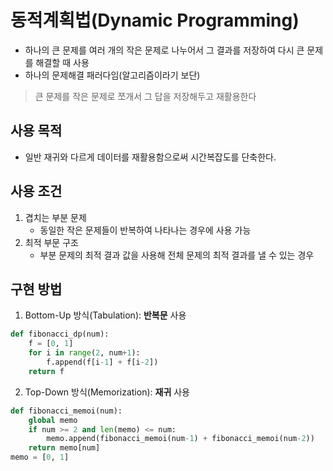 # 동적계획법(Dynamic Programming)
- 하나의 큰 문제를 여러 개의 작은 문제로 나누어서 그 결과를 저장하여 다시 큰 문제를 해결할 때 사용
- 하나의 문제해결 패러다임(알고리즘이라기 보단)
> 큰 문제를 작은 문제로 쪼개서 그 답을 저장해두고 재활용한다

## 사용 목적
- 일반 재귀와 다르게 데이터를 재활용함으로써 시간복잡도를 단축한다.

## 사용 조건
1. 겹치는 부분 문제
    - 동일한 작은 문제들이 반복하여 나타나는 경우에 사용 가능
2. 최적 부문 구조
    - 부분 문제의 최적 결과 값을 사용해 전체 문제의 최적 결과를 낼 수 있는 경우

## 구현 방법
1. Bottom-Up 방식(Tabulation): **반복문** 사용
```python
def fibonacci_dp(num):
    f = [0, 1]
    for i in range(2, num+1):
        f.append(f[i-1] + f[i-2])
    return f
```
2. Top-Down 방식(Memorization): **재귀** 사용
```python
def fibonacci_memoi(num):
    global memo
    if num >= 2 and len(memo) <= num:
        memo.append(fibonacci_memoi(num-1) + fibonacci_memoi(num-2))
    return memo[num]
memo = [0, 1]
```